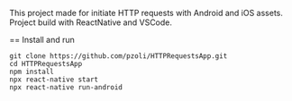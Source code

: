 This project made for initiate HTTP requests with Android and iOS assets.
Project build with ReactNative and VSCode.

== Install and run

```
git clone https://github.com/pzoli/HTTPRequestsApp.git
cd HTTPRequestsApp
npm install
npx react-native start
npx react-native run-android
```